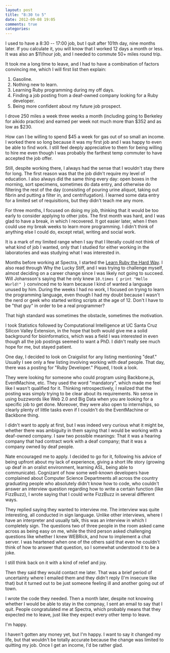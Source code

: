 ```yaml
---
layout: post
title: "8:30 to 5"
date: 2012-09-08 19:05
comments: true
categories: 
---
```

I used to have a 8:30 -- 17:00 job, but I quit after 101th day, nine months
later. If you calculate it, you will know that I worked 12
days a month or less. It was also an $11/hour job, and I needed to commute 50+
miles round trip.

It took me a long time to leave, and I had to have a combination of factors
convincing me, which I will first list then explain: 

1. Gasoline.
2. Nothing new to learn.
3. Learning Ruby programming during my off days.
4. Finding a job posting from a deaf-owned company looking for a 
   Ruby developer.
5. Being more confident about my future job prospect.

I drove 250 miles a week three weeks a month (including going to Berkeley
for aikido practice) and earned per week not much more than $352 and as low as $230.

How can I be willing to spend $45 a week for gas out of so small an income.
I worked there so long because it was my first job and I was happy 
to even be able to find work. I still feel deeply appreciative to them for
being willing to hire me even though I was probably the farthest temp commuter
to have accepted the job offer.

Still, despite working there, I always had the sense that I wouldn't stay there
for long. The first reason was that the job didn't require my level of education.
I also always did the same thing every day: open boxes
in the morning, sort specimens, sometimes do data entry, and otherwise
do filtering the rest of the day (consisting of pouring urine aliquot, taking
out fibrin and putting a filter in, and centrifugation). 
I learned some data entry for a limited set of requisitions, but they didn't
teach me any more.

For three months, I focused on doing my job, thinking that it would be too early
to consider applying to other jobs. The first month was hard, and
I was glad to have a break, in which I recovered. It got easier later,
when I then could use my break weeks to learn more programming. I didn't think
of anything else I could do, except retail, writing and social work.

It is a mark of my limited range when I say that I literally could not think 
of what kind of job I wanted, only that I studied for either working in the 
laboratories and was studying what I was interested in.

Months before working at Spectra, I started the [Learn Ruby the Hard Way][1].
I also read through Why the Lucky Stiff, and I was trying to challenge myself,
almost deciding on a career change since I was likely not going to succeed.
Will Johansson's saying that he only knew ```10.times { print "Hello World!" }```
convinced me to learn because I kind of wanted a language unused by him.
During the weeks I had no work, I focused on trying to learn the programming 
language, even though I had my doubt because I wasn't the nerd or geek
who started writing scripts at the age of 12. Don't I have to be "that guy"
in order to be a real programmer?

[1]: http://ruby.learncodethehardway.com

<!-- more -->

That high standard was sometimes the obstacle, sometimes the motivation.

I took Statistics followed by Computational Intelligence 
at UC Santa Cruz Silicon Valley Extension, in the hope that both would
give me a solid background for bioinformatics, which was a field I was interested
in even though all the job postings seemed to want a PhD. I didn't really
see much hope for me, but stayed patient.

One day, I decided to look on Craigslist for any listing mentioning "deaf."
Usually I see only a few listing involving working with deaf people. That day,
there was a posting for "Ruby Developer." Piqued, I took a look.

They were looking for 
someone who could program using Backbone.js, EventMachine, etc. They used the word
"mandatory", which made me feel like I wasn't qualified for it.
Thinking retrospectively, I realized
that the posting was simply trying to be clear about its
requirements. No sense in using buzzwords like Web 2.0 and Big Data
when you are looking for a specific job to get done. Moreover, they were 
also open to internships, so clearly plenty of little tasks even if I couldn't
do the EventMachine or Backbone thing.

I didn't want to apply at first, but I was indeed very curious what it might be,
whether there was ambiguity in them saying that I would be working with a 
deaf-owned company. I saw two possible meanings: That it was a hearing company
that had contract work with a deaf company; that it was a company owned by
deaf people.

Nate encouraged me to apply. I decided to go for it, following his advice
of being upfront about my lack of experience, 
giving a short life story (growing up deaf
in an oralist environment, learning ASL, being able to communicate).
Cognizant of how some well-known developers have complained about 
Computer Science Departments all across the country graduating people
who absolutely didn't know how to code, who couldn't answer an interview
question regarding how to write a certain function (like FizzBuzz), I wrote
saying that I could write FizzBuzz in several
different ways.

They replied saying they wanted to interview me. The interview was quite
interesting, all conducted in sign language. Unlike other interviews, where
I have an interpreter and usually talk, this was an interview in which I 
completely sign. The questions two of three people in the room 
asked came across as being easy 
on me, while the third person asked challenging questions like whether
I knew WEBRick, and how to implement a chat server. I was heartened 
when one of the others said that even he couldn't think of how to answer
that question, so I somewhat understood it to be a joke.

I still think back on it with a kind of relief and joy.

Then they said they would contact me later. That was a brief period of
uncertainty where I emailed them and they didn't reply (I'm insecure like that)
but it turned out to be just someone feeling ill and another going out of town.

I wrote the code they needed. Then a month later, despite not knowing
whether I would be able to stay in the compnay, I sent an email to say that I
quit. People congratulated me at Spectra, which probably means that they
expected me to leave, just like they expect every other temp to leave.

I'm happy.

I haven't gotten any money yet, but I'm happy. I want to say it changed my life,
but that wouldn't be totally accurate because the change was limited to quitting
my job. Once I get an income, I'd be rather glad.